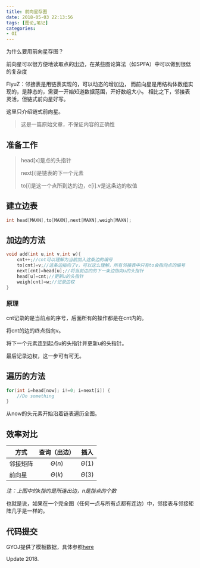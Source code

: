 ```yaml
---
title: 前向星存图
date: 2018-05-03 22:13:56
tags: [图论,笔记]
categories:
- OI   
---
```



为什么要用前向星存图？

前向星可以很方便地读取点的出边，在某些图论算法（如SPFA）中可以做到很低的复杂度

FlyuZ：邻接表是用链表实现的，可以动态的增加边， 而前向星是用结构体数组实现的，是静态的，需要一开始知道数据范围，开好数组大小。 相比之下，邻接表灵活，但链式前向星好写。

这里只介绍链式前向星。

> 这是一篇原始文章，不保证内容的正确性

<!--more-->

## 准备工作

> head[x]是点的头指针
>
> next[i]是链表的下一个元素
>
> to[i]是这一个点所到达的边，e[i].v是这条边的权值





## 建立边表

```cpp
int head[MAXN],to[MAXN],next[MAXN],weigh[MAXN];
```

## 加边的方法

```cpp
void add(int u,int v,int w){
	cnt++;//cnt可以理解为当前加入这条边的编号
	to[cnt]=v;//这条边指向了v，可以这么理解，所有邻接表中只有to会指向点的编号
	next[cnt]=head[u];//将当前边的的下一条边指向u的头指针
	head[u]=cnt;//更新u的头指针
	weigh[cnt]=w;//记录边权
}
```

### 原理

cnt记录的是当前点的序号，后面所有的操作都是在cnt内的。

将cnt的边的终点指向v。

将下一个元素连到起点u的头指针并更新u的头指针。

最后记录边权，这一步可有可无。



## 遍历的方法

```cpp
for(int i=head[now]; i!=0; i=next[i]) {
	//Do something
}
```

从now的头元素开始沿着链表遍历全图。


## 效率对比

| 方式 | 查询（出边） | 插入 |
| - | :-: | :-: |
| 邻接矩阵 | $\Theta(n)$ | $\Theta(1)$ |
| 前向星 | $\Theta(k)$ | $\Theta(3)$ |

_注：上图中的k指的是所连出边，n是指点的个数_

也就是说，如果在一个完全图（任何一点与所有点都有连边）中，邻接表与邻接矩阵几乎是一样的。

## 代码提交

GYOJ提供了模板数据，具体参照[here](https://vijos.org/d/gysyzx/p/5b6ab433d3d8a169f1b865ee)



Update 2018.
